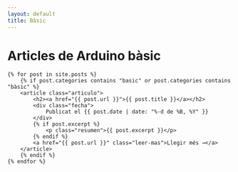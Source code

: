 ```yaml
---
layout: default
title: Bàsic
---
```


<div class="blog-container">
    <h1>Articles de Arduino bàsic</h1>

    {% for post in site.posts %}
        {% if post.categories contains "basic" or post.categories contains "bàsic" %}
        <article class="articulo">
            <h2><a href="{{ post.url }}">{{ post.title }}</a></h2>
            <div class="fecha">
                Publicat el {{ post.date | date: "%-d de %B, %Y" }}
            </div>
            {% if post.excerpt %}
                <p class="resumen">{{ post.excerpt }}</p>
            {% endif %}
            <a href="{{ post.url }}" class="leer-mas">Llegir més →</a>
        </article>
        {% endif %}
    {% endfor %}
</div>
